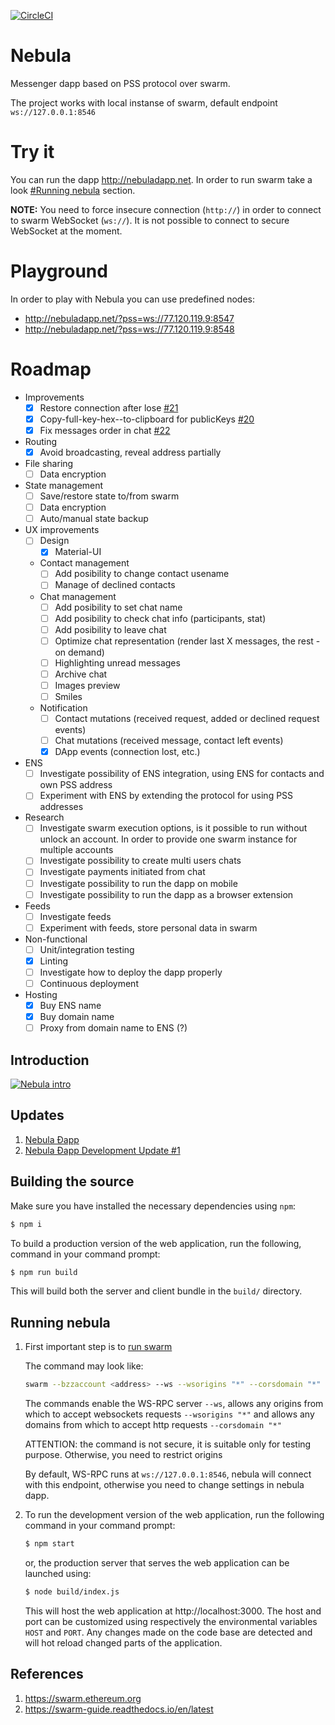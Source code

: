 [![CircleCI](https://circleci.com/gh/okamilab/nebula/tree/master.svg?style=svg)](https://circleci.com/gh/okamilab/nebula/tree/master)

# Nebula
Messenger dapp based on PSS protocol over swarm.

The project works with local instanse of swarm, default endpoint `ws://127.0.0.1:8546`

# Try it
You can run the dapp http://nebuladapp.net. In order to run swarm take a look [#Running nebula](https://github.com/okamilab/nebula#running-nebula) section.

**NOTE:** You need to force insecure connection (`http://`) in order to connect to swarm WebSocket (`ws://`). It is not possible to connect to secure WebSocket at the moment.

# Playground
In order to play with Nebula you can use predefined nodes:
* http://nebuladapp.net/?pss=ws://77.120.119.9:8547
* http://nebuladapp.net/?pss=ws://77.120.119.9:8548

# Roadmap
* Improvements
	* [x] Restore connection after lose [#21](https://github.com/okamilab/nebula/issues/21)
	* [x] Copy-full-key-hex--to-clipboard for publicKeys [#20](https://github.com/okamilab/nebula/issues/20)
	* [x] Fix messages order in chat [#22](https://github.com/okamilab/nebula/issues/22)
	
* Routing
	* [x] Avoid broadcasting, reveal address partially

* File sharing
	* [ ] Data encryption
	
* State management
	* [ ] Save/restore state to/from swarm
	* [ ] Data encryption
	* [ ] Auto/manual state backup

* UX improvements
	* [ ] Design
		* [x] Material-UI
	* Contact management
		* [ ] Add posibility to change contact usename
		* [ ] Manage of declined contacts
	* Chat management
		* [ ] Add posibility to set chat name
		* [ ] Add posibility to check chat info (participants, stat)
		* [ ] Add posibility to leave chat
		* [ ] Optimize chat representation (render last X messages, the rest - on demand)
		* [ ] Highlighting unread messages
		* [ ] Archive chat
		* [ ] Images preview
		* [ ] Smiles
	* Notification
		* [ ] Contact mutations (received request, added or declined request events)
		* [ ] Chat mutations (received message, contact left events)
		* [x] DApp events (connection lost, etc.)
		
* ENS
	* [ ] Investigate possibility of ENS integration, using ENS for contacts and own PSS address
	* [ ] Experiment with ENS by extending the protocol for using PSS addresses
	
* Research
	* [ ] Investigate swarm execution options, is it possible to run without unlock an account. In order to provide one swarm instance for multiple accounts
	* [ ] Investigate possibility to create multi users chats
	* [ ] Investigate payments initiated from chat
	* [ ] Investigate possibility to run the dapp on mobile
	* [ ] Investigate possibility to run the dapp as a browser extension
	
* Feeds
	* [ ] Investigate feeds
	* [ ] Experiment with feeds, store personal data in swarm

* Non-functional
	* [ ] Unit/integration testing
	* [x] Linting
	* [ ] Investigate how to deploy the dapp properly
	* [ ] Continuous deployment

* Hosting
	* [x] Buy ENS name
	* [x] Buy domain name
	* [ ] Proxy from domain name to ENS (?)

## Introduction
[![Nebula intro](https://img.youtube.com/vi/RKPL8Njbu84/0.jpg)](https://www.youtube.com/watch?v=RKPL8Njbu84)

## Updates
1. [Nebula Ðapp](https://medium.com/okami-lab/nebula-%C3%B0app-870dc7602deb)
2. [Nebula Ðapp Development Update #1](https://medium.com/okami-lab/nebula-%C3%B0app-development-update-1-ad4182978013)

## Building the source
Make sure you have installed the necessary dependencies using `npm`:

```sh
$ npm i
```

To build a production version of the web application, run the following,
command in your command prompt:

```sh
$ npm run build
```

This will build both the server and client bundle in the `build/`
directory.

## Running nebula
1. First important step is to [run swarm](https://swarm-guide.readthedocs.io/en/latest/gettingstarted.html)

	The command may look like:
	```sh
	swarm --bzzaccount <address> --ws --wsorigins "*" --corsdomain "*"
	```
	The commands enable the WS-RPC server `--ws`, allows any origins from which to accept websockets requests `--wsorigins "*"` and allows any domains from which to accept http requests `--corsdomain "*"`
	
	ATTENTION: the command is not secure, it is suitable only for testing purpose. Otherwise, you need to restrict origins

	By default, WS-RPC runs at `ws://127.0.0.1:8546`, nebula will connect with this endpoint, otherwise you need to change settings in nebula dapp.

2. To run the development version of the web application, run the following
command in your command prompt:

	```sh
	$ npm start
	```
	or, the production server that serves the web
application can be launched using:

	```sh
	$ node build/index.js
	```

	This will host the web application at http://localhost:3000. The host
and port can be customized using respectively the environmental variables
`HOST` and `PORT`. Any changes made on the code base are detected and
will hot reload changed parts of the application.

## References
1. https://swarm.ethereum.org
2. https://swarm-guide.readthedocs.io/en/latest